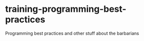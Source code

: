 # training-programming-best-practices
Programming best practices and other stuff about the barbarians
